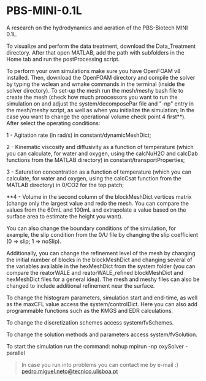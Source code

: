 # PBS-MINI-0.1L
A research on the hydrodynamics and aeration of the PBS-Biotech MINI 0.1L.

To visualize and perform the data treatment, download the Data_Treatment directory. After that open MATLAB, add the path with subfolders in the Home tab and run the postProcessing script.

To perform your own simulations make sure you have OpenFOAM v8 installed. Then, download the OpenFOAM directory and compile the solver by typing the wclean and wmake commands in the terminal (inside the solver directory). To set-up the mesh run the mesh/meshy bash file to create the mesh (check how much proocessors you want to run the simulation on and adjust the system/decomposePar file and "-np" entry in the mesh/meshy script, as well as when you initialize the simulation; In the case you want to change the operational volume check point 4 first**). After select the operating conditions:

1 - Agitation rate (in rad/s) in constant/dynamicMeshDict;

2 - Kinematic viscosity and diffusivity as a function of temperature (which you can calculate, for water and oxygen, using the calcNuH2O and calcDab functions from the MATLAB directory) in constant/transportProperties;

3 - Saturation concentration as a function of temperature (which you can calculate, for water and oxygen, using the calcCsat function from the MATLAB directory) in 0/CO2 for the top patch;

**4 - Volume in the second column of the blockMeshDict vertices matrix (change only the largest value and redo the mesh. You can compare the values from the 60mL and 100mL and extrapolate a value based on the surface area to estimate the height you want).

You can also change the boundary conditions of the simulation, for example, the slip condition from the 0/U file by changing the slip coefficient (0 => slip; 1 => noSlip).

Additionally, you can change the refinement level of the mesh by changing the initial number of blocks in the blockMeshDict and changing several of the variables available in the hexMeshDict from the system folder (you can compare the reatorWALE and reatorWALE_refined blockMeshDict and hexMeshDict files for a general idea). The mesh and meshy files can also be changed to include additional refinement near the surface.

To change the histogram parameters, simulation start and end-time, as well as the maxCFL value access the system/controlDict. Here you can also add programmable functions such as the KMGS and EDR calculations.

To change the discretization schemes access system/fvSchemes.

To change the solution methods and parameters access system/fvSolution.

To start the simulation run the command: nohup mpirun -np <Ncpu> oxySolver -parallel

> In case you run into problems you can contact me by e-mail :) pedro.miguel.neto@tecnico.ulisboa.pt

